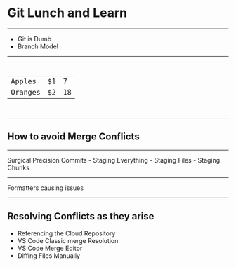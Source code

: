 # Git Lunch and Learn

---

- Git is Dumb
- Branch Model

---

<pre><code data-line-numbers="3,8-10">
<table>
  <tr>
    <td>Apples</td>
    <td>$1</td>
    <td>7</td>
  </tr>
  <tr>
    <td>Oranges</td>
    <td>$2</td>
    <td>18</td>
  </tr>
</table>
</code></pre>

---

## How to avoid Merge Conflicts

---

Surgical Precision Commits
	- Staging Everything
	- Staging  Files
	- Staging Chunks

---

Formatters causing issues

---

## Resolving Conflicts as they arise 
- Referencing the Cloud Repository
- VS Code Classic merge Resolution
- VS Code Merge Editor
- Diffing Files Manually
